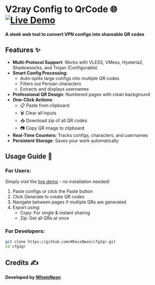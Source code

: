 # V2ray Config to QrCode 🌐 [![Live Demo](https://img.shields.io/badge/Demo-Live%20Demo-green?style=for-the-badge)](https://whoisneon.github.io/Config-To-QrCode)

**A sleek web tool to convert VPN configs into shareable QR codes** 

## Features ✨

- **Multi-Protocol Support**: Works with VLESS, VMess, Hysteria2, Shadowsocks, and Trojan (Configurable)
- **Smart Config Processing**:
  - Auto-splits large configs into multiple QR codes
  - Filters out Persian characters
  - Extracts and displays usernames
- **Professional QR Design**: Numbered pages with clean background
- **One-Click Actions**:
  - 📋 Paste from clipboard
  - 🗑️ Clear all inputs
  - 📥 Download zip of all QR codes
  - 📷 Copy QR image to clipboard
- **Real-Time Counters**: Tracks configs, characters, and usernames
- **Persistent Storage**: Saves your work automatically

## Usage Guide 🚀

### For Users:
Simply visit the [live demo](https://whoisneon.github.io/cfg2qr) - no installation needed!

1. Paste configs or click the Paste button
2. Click Generate to create QR codes
3. Navigate between pages if multiple QRs are generated
4. Export using:
   - Copy: For single & instant sharing
   - Zip: Get all QRs at once

### For Developers:

```bash
git clone https://github.com/WhoisNeon/cfg2qr.git
cd cfg2qr
```

## Credits ✍️

**Developed by [WhoisNeon](https://github.com/WhoisNeon)**
